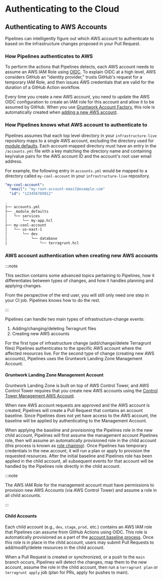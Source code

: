 # Authenticating to the Cloud

## Authenticating to AWS Accounts

Pipelines can intelligently figure out which AWS account to authenticate to based on the infrastructure changes proposed in your Pull Request.

### How Pipelines authenticates to AWS

To perform the actions that Pipelines detects, each AWS account needs to assume an AWS IAM Role using [OIDC](https://docs.github.com/en/actions/deployment/security-hardening-your-deployments/configuring-openid-connect-in-amazon-web-services). To explain OIDC at a high level, AWS considers GitHub an "identity provider," trusts GitHub's request for a temporary IAM Role, and then issues AWS credentials that are valid for the duration of a GitHub Action workflow.

Every time you create a new AWS account, you need to update the AWS OIDC configuration to create an IAM role for this account and allow it to be assumed by GitHub. When you use [Gruntwork Account Factory](../../accountfactory/architecture/index.md), this role is automatically created when [adding a new AWS account](/2.0/docs/accountfactory/guides/vend-aws-account).

### How Pipelines knows what AWS account to authenticate to

Pipelines assumes that each top level directory in your `infrastructure-live` repository maps to a single AWS account, excluding the directory used for [module defaults](../../library/concepts/module-defaults.md). Each account-mapped directory must have an entry in the `/accounts.yml` file with a key matching the directory name and containing key/value pairs for the AWS account ID and the account's root user email address.

For example, the following entry in `accounts.yml` would be mapped to a directory called `my-cool-account` in your `infrastructure-live` repository.

```yml title=accounts.yml
"my-cool-account":
  "email": "my-root-account-email@example.com"
  "id": "123456789012"
```

```bash title="Infrastructure Live"
.
├── accounts.yml
├── _module_defaults
│   └── services
│       └── my-app.hcl
├── my-cool-account
│   └── us-east-1
│       └── dev
│           └── database
│               └── terragrunt.hcl
```

### AWS account authentication when creating new AWS accounts

:::note

This section contains some advanced topics pertaining to Pipelines, how it differentiates between types of changes, and how it handles planning and applying changes.

From the perspective of the end user, you will still only need one step in your CI job. Pipelines knows how to do the rest.

:::

Pipelines can handle two main types of infrastructure-change events:

1. Adding/changing/deleting Terragrunt files
2. Creating new AWS accounts

For the first type of infrastructure change (add/change/delete Terragrunt files) Pipelines authenticates to the specific AWS account where the affected resources live. For the second type of change (creating new AWS accounts), Pipelines uses the Gruntwork Landing Zone Management Account.

#### Gruntwork Landing Zone Management Account

Gruntwork Landing Zone is built on top of AWS Control Tower, and AWS Control Tower requires that you create new AWS accounts using the [Control Tower Management AWS Account](https://docs.aws.amazon.com/controltower/latest/userguide/how-control-tower-works.html#what-is-mgmt).

When new AWS account requests are approved and the AWS account is created, Pipelines will create a Pull Request that contains an account baseline. Since Pipelines does not yet have access to the AWS account, the baseline will be applied by authenticating to the Management Account.

When applying the baseline and provisioning the Pipelines role in the new child account, Pipelines will first assume the management account Pipelines role, then will assume an automatically provisioned role in the child account (this process is known as [role chaining](https://docs.aws.amazon.com/IAM/latest/UserGuide/id_roles_terms-and-concepts.html)). Once Pipelines has temporary credentials in the new account, it will run a plan or apply to provision the requested resources. After the initial baseline and Pipelines role has been applied in the child account, all subsequent events for that account will be handled by the Pipelines role directly in the child account.

:::note

The AWS IAM Role for the management account must have permissions to provision new AWS Accounts (via AWS Control Tower) and assume a role in all child accounts.

:::

#### Child Accounts

Each child account (e.g., `dev`, `stage`, `prod,` etc.) contains an AWS IAM role that Pipelines can assume from GitHub Actions using OIDC. This role is automatically provisioned as a part of the [account baseline process](/2.0/docs/accountfactory/guides/vend-aws-account). Once this role is in place in the child account, users may submit Pull Requests to add/modify/delete resources in the child account.

When a Pull Request is created or synchronized, or a push to the `main` branch occurs, Pipelines will detect the changes, map them to the new account, assume the role in the child account, then run a `terragrunt plan` or `terragrunt apply` job (plan for PRs, apply for pushes to main).
